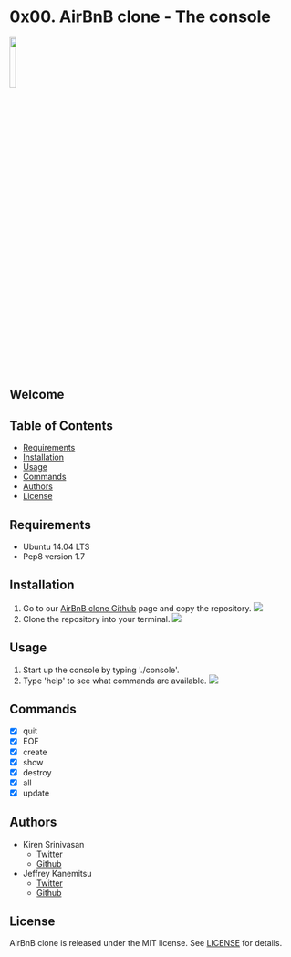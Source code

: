 # 0x00. AirBnB clone - The console

<img src="https://s3.amazonaws.com/intranet-projects-files/holbertonschool-higher-level_programming+/263/HBTN-hbnb-Final.png" style="height:15%;width:15%" />

## Welcome


## Table of Contents
* [Requirements](#requirements)
* [Installation](#installation)
* [Usage](#usage)
* [Commands](#commands)
* [Authors](#authors)
* [License](#license)

## Requirements
* Ubuntu 14.04 LTS
* Pep8 version 1.7

## Installation
1. Go to our [AirBnB clone Github](https://github.com/srinitude/AirBnB_clone) page and copy the repository.
![](https://thumbs.gfycat.com/RelievedCourageousAmoeba-size_restricted.gif)
2. Clone the repository into your terminal.
![](https://thumbs.gfycat.com/AnimatedDopeyConey-size_restricted.gif)

## Usage
1. Start up the console by typing './console'.
2. Type 'help' to see what commands are available.
![](https://thumbs.gfycat.com/TenderRareAztecant-size_restricted.gif)

## Commands
- [x] quit
- [x] EOF
- [x] create
- [x] show
- [x] destroy
- [x] all
- [x] update

## Authors
* Kiren Srinivasan
	* [Twitter](https://twitter.com/srinitude)
	* [Github](https://github.com/srinitude)
* Jeffrey Kanemitsu
	* [Twitter](https://twitter.com/canofmisosoup)
	* [Github](https://github.com/jeffreykanemitsu)

## License
AirBnB clone is released under the MIT license. See [LICENSE](https://github.com/srinitude/AirBnB_clone/blob/master/LICENSE) for details.
